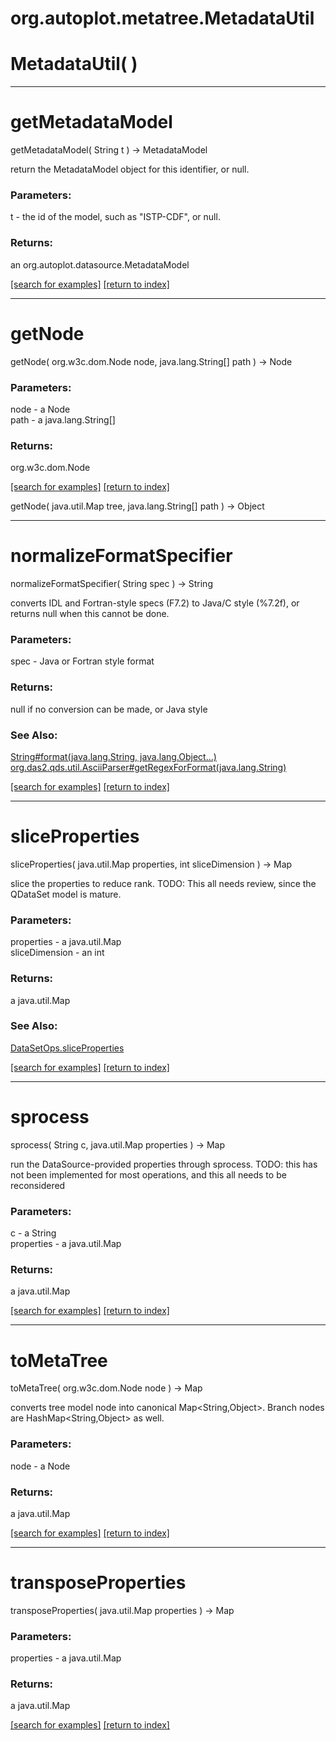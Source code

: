 # org.autoplot.metatree.MetadataUtil



# MetadataUtil( )


***
<a name="getMetadataModel"></a>
# getMetadataModel
getMetadataModel( String t ) &rarr; MetadataModel

return the MetadataModel object for this identifier, or null.

### Parameters:
t - the id of the model, such as "ISTP-CDF", or null.

### Returns:
an org.autoplot.datasource.MetadataModel


<a href="https://github.com/autoplot/dev/search?q=getMetadataModel&unscoped_q=getMetadataModel">[search for examples]</a>
<a href="https://github.com/autoplot/documentation/blob/master/javadoc/index-all.md">[return to index]</a>

***
<a name="getNode"></a>
# getNode
getNode( org.w3c.dom.Node node, java.lang.String[] path ) &rarr; Node



### Parameters:
node - a Node
<br>path - a java.lang.String[]

### Returns:
org.w3c.dom.Node


<a href="https://github.com/autoplot/dev/search?q=getNode&unscoped_q=getNode">[search for examples]</a>
<a href="https://github.com/autoplot/documentation/blob/master/javadoc/index-all.md">[return to index]</a>

getNode( java.util.Map tree, java.lang.String[] path ) &rarr; Object<br>
***
<a name="normalizeFormatSpecifier"></a>
# normalizeFormatSpecifier
normalizeFormatSpecifier( String spec ) &rarr; String

converts IDL and Fortran-style specs (F7.2) to Java/C style (%7.2f), or
 returns null when this cannot be done.

### Parameters:
spec - Java or Fortran style format

### Returns:
null if no conversion can be made, or Java style
### See Also:
<a href='String.md#format'>String#format(java.lang.String, java.lang.Object...)</a> <br>
<a href='https://git.uiowa.edu/jbf/autoplot/-/blob/master/doc/org/das2/qds/util/AsciiParser.md#getRegexForFormat'>org.das2.qds.util.AsciiParser#getRegexForFormat(java.lang.String)</a> <br>

<a href="https://github.com/autoplot/dev/search?q=normalizeFormatSpecifier&unscoped_q=normalizeFormatSpecifier">[search for examples]</a>
<a href="https://github.com/autoplot/documentation/blob/master/javadoc/index-all.md">[return to index]</a>

***
<a name="sliceProperties"></a>
# sliceProperties
sliceProperties( java.util.Map properties, int sliceDimension ) &rarr; Map

slice the properties to reduce rank.  TODO: This all needs review, since the QDataSet model is mature.

### Parameters:
properties - a java.util.Map
<br>sliceDimension - an int

### Returns:
a java.util.Map

### See Also:
<a href='https://git.uiowa.edu/jbf/autoplot/-/blob/master/doc/DataSetOps/sliceProperties.md'>DataSetOps.sliceProperties</a> <br>

<a href="https://github.com/autoplot/dev/search?q=sliceProperties&unscoped_q=sliceProperties">[search for examples]</a>
<a href="https://github.com/autoplot/documentation/blob/master/javadoc/index-all.md">[return to index]</a>

***
<a name="sprocess"></a>
# sprocess
sprocess( String c, java.util.Map properties ) &rarr; Map

run the DataSource-provided properties through sprocess.
 TODO: this has not been implemented for most operations, and this all needs to be reconsidered

### Parameters:
c - a String
<br>properties - a java.util.Map

### Returns:
a java.util.Map


<a href="https://github.com/autoplot/dev/search?q=sprocess&unscoped_q=sprocess">[search for examples]</a>
<a href="https://github.com/autoplot/documentation/blob/master/javadoc/index-all.md">[return to index]</a>

***
<a name="toMetaTree"></a>
# toMetaTree
toMetaTree( org.w3c.dom.Node node ) &rarr; Map

converts tree model node into canonical Map<String,Object>.  Branch nodes
 are HashMap<String,Object> as well.

### Parameters:
node - a Node

### Returns:
a java.util.Map


<a href="https://github.com/autoplot/dev/search?q=toMetaTree&unscoped_q=toMetaTree">[search for examples]</a>
<a href="https://github.com/autoplot/documentation/blob/master/javadoc/index-all.md">[return to index]</a>

***
<a name="transposeProperties"></a>
# transposeProperties
transposeProperties( java.util.Map properties ) &rarr; Map



### Parameters:
properties - a java.util.Map

### Returns:
a java.util.Map


<a href="https://github.com/autoplot/dev/search?q=transposeProperties&unscoped_q=transposeProperties">[search for examples]</a>
<a href="https://github.com/autoplot/documentation/blob/master/javadoc/index-all.md">[return to index]</a>

